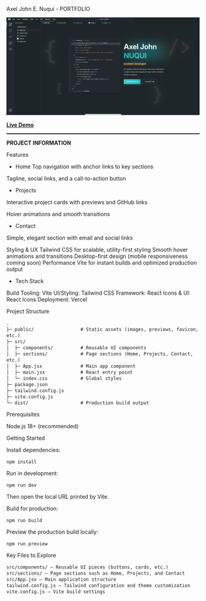 Axel John E. Nuqui - PORTFOLIO

![Logo](public/landing_page.png)

**[Live Demo](https://xelpaxu-portfolio.vercel.app)**

<hr style="border: none; height: 2px; background: black;">

**PROJECT INFORMATION**

Features

- Home
Top navigation with anchor links to key sections

Tagline, social links, and a call-to-action button

- Projects

Interactive project cards with previews and GitHub links

Hover animations and smooth transitions

- Contact

Simple, elegant section with email and social links

Styling & UX
Tailwind CSS for scalable, utility-first styling
Smooth hover animations and transitions
Desktop-first design (mobile responsiveness coming soon)
Performance
Vite for instant builds and optimized production output

- Tech Stack

Build Tooling: Vite
UI/Styling: Tailwind CSS
Framework: React
Icons & UI: React Icons
Deployment: Vercel


Project Structure
```
.
├─ public/                 # Static assets (images, previews, favicon, etc.)
├─ src/
│  ├─ components/          # Reusable UI components
│  ├─ sections/            # Page sections (Home, Projects, Contact, etc.)
│  ├─ App.jsx              # Main app component
│  ├─ main.jsx             # React entry point
│  └─ index.css            # Global styles
├─ package.json
├─ tailwind.config.js
├─ vite.config.js
└─ dist/                   # Production build output
```

Prerequisites

Node.js 18+ (recommended)

Getting Started

Install dependencies:
```
npm install
```

Run in development:
```
npm run dev
```

Then open the local URL printed by Vite.

Build for production:
```
npm run build
```

Preview the production build locally:
```
npm run preview
```

Key Files to Explore
```
src/components/ – Reusable UI pieces (buttons, cards, etc.)
src/sections/ – Page sections such as Home, Projects, and Contact
src/App.jsx – Main application structure
tailwind.config.js – Tailwind configuration and theme customization
vite.config.js – Vite build settings
```
